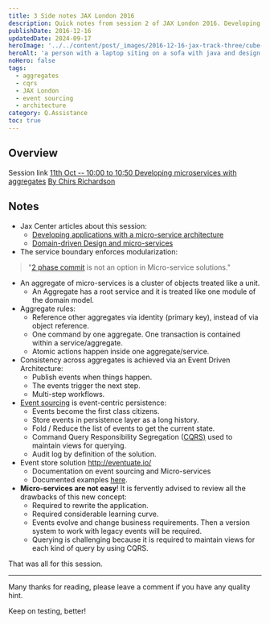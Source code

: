 ```yaml
---
title: 3 Side notes JAX London 2016
description: Quick notes from session 2 of JAX London 2016. Developing microservices with aggregates preseneted by By Chirs Richardson.
publishDate: 2016-12-16
updatedDate: 2024-09-17
heroImage: '../../content/post/_images/2016-12-16-jax-track-three/cube-aggregates.jpg'
heroAlt: 'a person with a laptop siting on a sofa with java and design books on his left side, the image taken from above the person.'
noHero: false
tags:
  - aggregates
  - cqrs
  - JAX London
  - event sourcing
  - architecture
category: Q.Assistance
toc: true
---
```


## Overview

Session link [11th Oct -- 10:00 to 10:50  Developing microservices with aggregates](https://jaxlondon.com/session/developing-microservices-with-aggregates/) [By Chirs Richardson](http://chrisrichardson.net/about.html)

## Notes

-   Jax Center articles about this session:
    -   [Developing applications with a micro-service architecture](https://jaxenter.com/developing-applications-with-a-micro-service-architecture-116926.html)
    -   [Domain-driven Design and micro-services](https://jaxenter.com/domain-driven-design-and-microservices-116672.html)
-   The service boundary enforces modularization:

> "[2 phase commit](https://en.wikipedia.org/wiki/Two-phase_commit_protocol) is not an option in Micro-service solutions."

-   An aggregate of micro-services is a cluster of objects treated like a unit.
    -   An Aggregate has a root service and it is treated like one module of the domain model.
-   Aggregate rules:
    -   Reference other aggregates via identity (primary key), instead of via object reference.
    -   One command by one aggregate. One transaction is contained within a service/aggregate.
    -   Atomic actions happen inside one aggregate/service.
-   Consistency across aggregates is achieved via an Event Driven Architecture:
    -   Publish events when things happen.
    -   The events trigger the next step.
    -   Multi-step workflows.
-   [Event sourcing](http://martinfowler.com/eaaDev/EventSourcing.html) is event-centric persistence:
    -   Events become the first class citizens.
    -   Store events in persistence layer as a long history.
    -   Fold / Reduce the list of events to get the current state.
    -   Command Query Responsibility Segregation ([CQRS)](http://martinfowler.com/bliki/CQRS.html) used to maintain views for querying.
    -   Audit log by definition of the solution.
-   Event store solution <http://eventuate.io/>
    -   Documentation on event sourcing and Micro-services
    -   Documented examples [here](http://eventuate.io/exampleapps.html).
-   **Micro-services are not easy**! It is fervently advised to review all the drawbacks of this new concept:
    -   Required to rewrite the application.
    -   Required considerable learning curve.
    -   Events evolve and change business requirements. Then a version system to work with legacy events will be required.
    -   Querying is challenging because it is required to maintain views for each kind of query by using CQRS.

That was all for this session. 

------
Many thanks for reading, please leave a comment if you have any quality hint.

Keep on testing, better!
